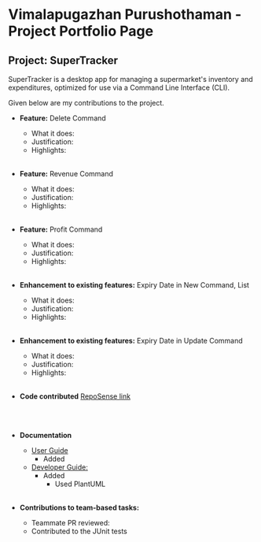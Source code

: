 # Vimalapugazhan Purushothaman - Project Portfolio Page

## Project: SuperTracker
SuperTracker is a desktop app for managing a supermarket's inventory and expenditures, optimized for use via a Command Line Interface (CLI).

Given below are my contributions to the project.

- **Feature:** Delete Command
    - What it does:
    - Justification:
    - Highlights:
    <br><br>
  
- **Feature:** Revenue Command
    - What it does: 
    - Justification: 
    - Highlights:
    <br><br>
  
- **Feature:** Profit Command
    - What it does:
    - Justification:
    - Highlights:
    <br><br>
  
- **Enhancement to existing features:** Expiry Date in New Command, List
    - What it does:
    - Justification:
    - Highlights:
    <br><br>
  
- **Enhancement to existing features:** Expiry Date in Update Command
    - What it does:
    - Justification:
    - Highlights:
    <br><br>
  
- **Code contributed** [RepoSense link](https://nus-cs2113-ay2324s2.github.io/tp-dashboard/?search=vimalapugazhan&breakdown=true&sort=groupTitle%20dsc&sortWithin=title&since=2024-02-23&timeframe=commit&mergegroup=&groupSelect=groupByRepos&checkedFileTypes=docs~functional-code~test-code~other&tabOpen=true&tabType=authorship&tabAuthor=vimalapugazhan&tabRepo=AY2324S2-CS2113-T13-4%2Ftp%5Bmaster%5D&authorshipIsMergeGroup=false&authorshipFileTypes=docs~functional-code~test-code&authorshipIsBinaryFileTypeChecked=false&authorshipIsIgnoredFilesChecked=false)

  <br><br>

- **Documentation**
  - [User Guide](https://ay2324s2-cs2113-t13-4.github.io/tp/UserGuide.html)
    - Added 
  - [Developer Guide:](https://ay2324s2-cs2113-t13-4.github.io/tp/DeveloperGuide.html)
    - Added
      - Used PlantUML
<br><br>
    
- **Contributions to team-based tasks:**
    - Teammate PR reviewed: 
    - Contributed to the JUnit tests